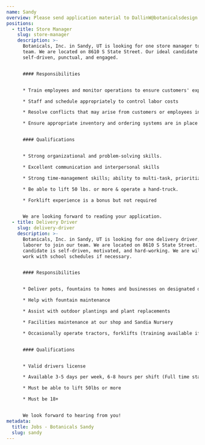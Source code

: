```yaml
---
name: Sandy
overview: Please send application material to DallinW@botanicalsdesign.com
positions:
  - title: Store Manager
    slug: store-manager
    description: >-
      Botanicals, Inc. in Sandy, UT is looking for one store manager to join our
      team. We are located on 8610 S State Street. Our ideal candidate is
      self-driven, punctual, and engaged.


      #### Responsibilities


      * Train employees and monitor operations to ensure customers' expectations are exceeded

      * Staff and schedule appropriately to control labor costs

      * Resolve conflicts that may arise from customers or employees in a professional manner

      * Ensure appropriate inventory and ordering systems are in place


      #### Qualifications


      * Strong organizational and problem-solving skills.

      * Excellent communication and interpersonal skills

      * Strong time-management skills; ability to multi-task, prioritize, and organize

      * Be able to lift 50 lbs. or more & operate a hand-truck.

      * Forklift experience is a bonus but not required


      We are looking forward to reading your application.
  - title: Delivery Driver
    slug: delivery-driver
    description: >-
      Botanicals, Inc. in Sandy, UT is looking for one delivery driver, general
      laborer to join our team. We are located on 8610 S State Street. Our ideal
      candidate is self-driven, motivated, and hard-working. We are willing to
      work with school schedules if necessary. 


      #### Responsibilities


      * Deliver pots, fountains to homes and businesses on designated days

      * Help with fountain maintenance 

      * Assist with outdoor plantings and plant replacements

      * Facilities maintenance at our shop and Sandia Nursery

      * Occasionally operate tractors, forklifts (training available if needed)


      #### Qualifications


      * Valid drivers license 

      * Available 3-5 days per week, 6-8 hours per shift (Full time starting in Spring)

      * Must be able to lift 50lbs or more

      * Must be 18+


      We look forward to hearing from you!
metadata:
  title: Jobs - Botanicals Sandy
  slug: sandy
---
```

